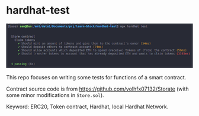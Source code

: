 # hardhat-test

![](./screenshot.png)

This repo focuses on writing some tests for functions of a smart contract.

Contract source code is from https://github.com/volhfx07132/Storate (with some minor modifications in `Store.sol`).

Keyword: ERC20, Token contract, Hardhat, local Hardhat Network.

